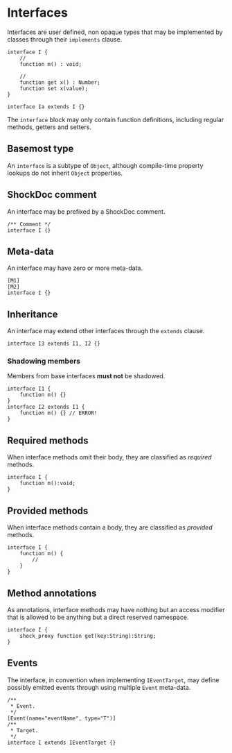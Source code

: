 # Interfaces

Interfaces are user defined, non opaque types that may be implemented by classes through their `implements` clause.

```
interface I {
    //
    function m() : void;

    //
    function get x() : Number;
    function set x(value);
}

interface Ia extends I {}
```

The `interface` block may only contain function definitions, including regular methods, getters and setters.

## Basemost type

An `interface` is a subtype of `Object`, although compile-time property lookups do not inherit `Object` properties.

## ShockDoc comment

An interface may be prefixed by a ShockDoc comment.

```
/** Comment */
interface I {}
```

## Meta-data

An interface may have zero or more meta-data.

```
[M1]
[M2]
interface I {}
```

## Inheritance

An interface may extend other interfaces through the `extends` clause.

```
interface I3 extends I1, I2 {}
```

### Shadowing members

Members from base interfaces **must not** be shadowed.

```
interface I1 {
    function m() {}
}
interface I2 extends I1 {
    function m() {} // ERROR!
}
```

## Required methods

When interface methods omit their body, they are classified as *required* methods.

```
interface I {
    function m():void;
}
```

## Provided methods

When interface methods contain a body, they are classified as *provided* methods.

```
interface I {
    function m() {
        //
    }
}
```

## Method annotations

As annotations, interface methods may have nothing but an access modifier that is allowed to be anything but a direct reserved namespace.

```
interface I {
    shock_proxy function get(key:String):String;
}
```

## Events

The interface, in convention when implementing `IEventTarget`, may define possibly emitted events through using multiple `Event` meta-data.

```
/**
 * Event.
 */
[Event(name="eventName", type="T")]
/**
 * Target.
 */
interface I extends IEventTarget {}
```